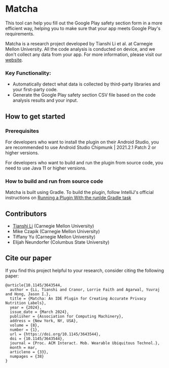 # Matcha

<!-- Plugin description -->
This tool can help you fill out the Google Play safety section form in a more efficient way, helping you to make sure that your app meets Google Play's requirements.

Matcha is a research project developed by Tianshi Li et al. at Carnegie Mellon University. All the code analysis is conducted on device, and we don't collect any data from your app. For more information, please visit our [website](https://matcha-ide.github.io).

### Key Functionality:
- Automatically detect what data is collected by third-party libraries and your first-party code.
- Generate the Google Play safety section CSV file based on the code analysis results and your input.

<!-- Plugin description end -->

How to get started
------------------

### Prerequisites
For developers who want to install the plugin on their Android Studio, you are recommended to use Android Studio Chipmunk | 2021.2.1 Patch 2 or higher versions.

For developers who want to build and run the plugin from source code, you need to use Java 11 or higher versions.

### How to build and run from source code
Matcha is built using Gradle. To build the plugin, follow IntelliJ's official instructions on [Running a Plugin With the runIde Gradle task﻿](https://plugins.jetbrains.com/docs/intellij/creating-plugin-project.html#running-a-plugin-with-the-runide-gradle-task)

Contributors
------------
* [Tianshi Li](http://tianshili.me) (Carnegie Mellon University)
* Mike Czapik (Carnegie Mellon University)
* Tiffany Yu (Carnegie Mellon University)
* Elijah Neundorfer (Columbus State University)

Cite our paper
--------------
If you find this project helpful to your research, consider citing the following paper:
```
@article{10.1145/3643544,
  author = {Li, Tianshi and Cranor, Lorrie Faith and Agarwal, Yuvraj and Hong, Jason I.},
  title = {Matcha: An IDE Plugin for Creating Accurate Privacy Nutrition Labels},
  year = {2024},
  issue_date = {March 2024},
  publisher = {Association for Computing Machinery},
  address = {New York, NY, USA},
  volume = {8},
  number = {1},
  url = {https://doi.org/10.1145/3643544},
  doi = {10.1145/3643544},
  journal = {Proc. ACM Interact. Mob. Wearable Ubiquitous Technol.},
  month = mar,
  articleno = {33},
  numpages = {38}
}
```
